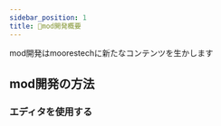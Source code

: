 ```yaml
---
sidebar_position: 1
title: 🚧mod開発概要
---
```


mod開発はmoorestechに新たなコンテンツを生かします

## mod開発の方法

### エディタを使用する

